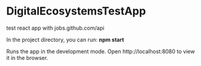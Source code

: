 # DigitalEcosystemsTestApp
test react app with jobs.github.com/api

In the project directory, you can run:
**npm start**

Runs the app in the development mode.
Open http://localhost:8080 to view it in the browser.